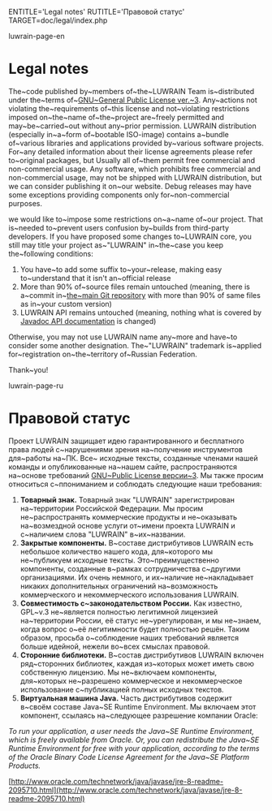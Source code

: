 
ENTITLE='Legal notes'
RUTITLE='Правовой статус'
TARGET=doc/legal/index.php

luwrain-page-en

# Legal notes

The~code published by~members of~the~LUWRAIN Team
is~distributed under the~terms of~[GNU~General Public License ver.~3](https://en.wikipedia.org/wiki/GNU_General_Public_License).
Any~actions not violating the~requirements of~this license and not~violating restrictions imposed on~the~name of~the~project are~freely permitted 
and may~be~carried~out without any~prior permission.
LUWRAIN distribution (especially in~a~form of~bootable ISO-image)
contains a~bundle of~various libraries and applications provided by~various software projects.
For~any detailed information about their license agreements please refer to~original packages,
but Usually all of~them permit   free commercial and non-commercial usage.
Any software, which prohibits free commercial and non-commercial usage, may not be shipped with LUWRAIN distribution,
but we can consider publishing it on~our website.
Debug releases may have some exceptions providing components only for~non-commercial purposes. 

we would like to~impose some restrictions on~a~name of~our project.
That is~needed to~prevent users confusion by~builds from third-party developers.
If you have  proposed some changes to~LUWRAIN core,
you still may title your project as~"LUWRAIN" in~the~case you keep  the~following conditions:

1. You have~to add some suffix to~your~release, making easy to~understand that it isn't an~official release
2. More than 90% of~source files remain untouched 
(meaning, there is a~commit in~[the~main Git repository](https://github.com/luwrain/luwrain.git) with more than 90% of same files as in~your custom version) 
3. LUWRAIN API remains untouched 
(meaning, nothing what is covered by [Javadoc API documentation](/javadoc/) is changed)

Otherwise, you may not use LUWRAIN name any~more and have~to consider some another designation.
The~"LUWRAIN" trademark is~applied for~registration on~the~territory of~Russian Federation.

Thank~you!

luwrain-page-ru

# Правовой статус

Проект LUWRAIN защищает идею гарантированного и бесплатного права людей с~нарушениями зрения на~получение инструментов для~работы на~ПК.
Все~ исходные тексты, созданные членами нашей команды и опубликованные на~нашем сайте,
распространяются на~основе требований [GNU~Public License версии~3](https://ru.wikipedia.org/wiki/GNU_General_Public_License).
Мы также просим относиться с~ппониманием и соблюдать следующие  наши требования:

1. __Товарный знак.__
Товарный знак "LUWRAIN" зарегистрирован на~территории Российской Федерации.
Мы просим не~распространять коммерческие продукты и не~оказывать на~возмездной основе услуги от~имени проекта LUWRAIN и с~наличием слова "LUWRAIN" в~их~названии.
1. __Закрытые компоненты.__
В~составе дистрибутивов LUWRAIN есть небольшое количество нашего кода,
для~которого мы не~публикуем исходные тексты.
Это~преимущественно компоненты, созданные в~рамках сотрудничества с~другими организациями.
Их очень немного, и их~наличие не~накладывает никаких дополнительных ограничений на~возможность коммерческого и некоммерческого использования LUWRAIN.
1. __Совместимость с~законодательством России.__
Как известно, GPL~v.3 не~является полностью легитимной лицензией на~территории России,
её статус  не~урегулирован, и мы не~знаем,
когда вопрос о~её легитимности будет полностью решён.
Таким образом, просьба о~соблюдение наших требований является  больше идейной,
нежели во~всех смыслах правовой.
1. __Сторонние библиотеки.__
В~состав дистрибутивов LUWRAIN включен ряд~сторонних библиотек,
каждая из~которых может иметь свою собственную лицензию.
Мы не~включаем компоненты, для~которых не~разрешено коммерческое и некоммерческое использование с~публикацией полных исходных текстов.
1. __Виртуальная машина Java.__
Часть дистрибутивов содержит в~своём составе Java~SE Runtime Environment.
Мы включаем этот компонент, ссылаясь на~следующее разрешение компании Oracle:

_To run your application, a user needs the Java~SE Runtime Environment, which is freely available from Oracle. Or, you can redistribute
the Java~SE Runtime Environment for free with your application, according to the terms of the Oracle Binary Code License Agreement for
the Java~SE Platform Products._

[http://www.oracle.com/technetwork/java/javase/jre-8-readme-2095710.html](http://www.oracle.com/technetwork/java/javase/jre-8-readme-2095710.html)



